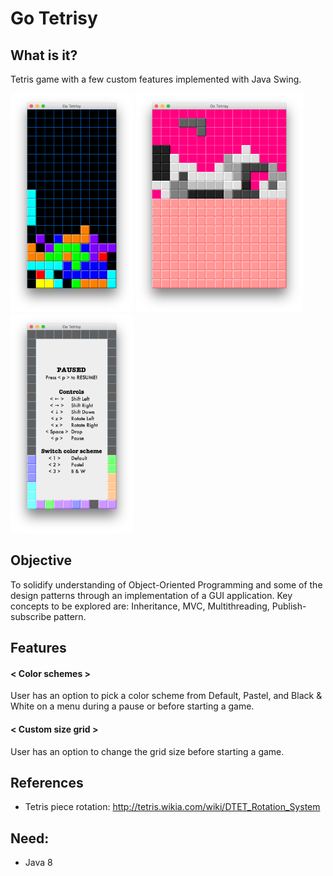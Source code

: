# Go Tetrisy

## What is it?
Tetris game with a few custom features implemented with Java Swing.

<img src="https://github.com/kumikokashii/go-tetrisy/blob/master/screenshots/screenshot1.png" alt="screenshot1" height="350px"> <img src="https://github.com/kumikokashii/go-tetrisy/blob/master/screenshots/screenshot2.png" alt="screenshot2" height="350px"> <img src="https://github.com/kumikokashii/go-tetrisy/blob/master/screenshots/screenshot3.png" alt="screenshot3" height="350px">

## Objective
To solidify understanding of Object-Oriented Programming and some of the design patterns through an implementation of a GUI application. Key concepts to be explored are: Inheritance, MVC, Multithreading, Publish-subscribe pattern.

## Features
#### < Color schemes >
User has an option to pick a color scheme from Default, Pastel, and Black & White on a menu during a pause or before starting a game.
#### < Custom size grid >
User has an option to change the grid size before starting a game.

## References
* Tetris piece rotation: http://tetris.wikia.com/wiki/DTET_Rotation_System

## Need:
* Java 8
